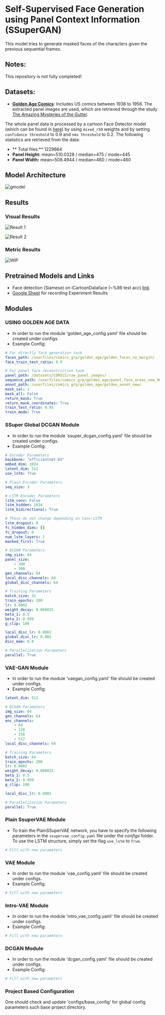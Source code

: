 # Self-Supervised Face Generation using Panel Context Information (SSuperGAN)

This model tries to generate masked faces of the characters given the previous sequential frames. 

## Notes:

This repository is not fully completed!

## Datasets:

- [**Golden Age Comics**](https://digitalcomicmuseum.com/): Includes US comics between 1938 to 1956. The extracted panel images are used, which are retrieved through the study [The Amazing Mysteries of the Gutter](https://arxiv.org/abs/1611.05118).

The whole panel data is processed by a cartoon Face Detector model (which can be found in [here](https://github.com/barisbatuhan/FaceDetector)) by using `mixed_r50` weights and by setting `confidence threshold` to 0.9 and `nms threshold` to 0.2. The following statistics are retrieved from the data:

- ** Total files:** 1229664
- **Panel Height:** mean=510.0328 / median=475 / mode=445
- **Panel Width:** mean=508.4944 / median=460 / mode=460

## Model Architecture

![gmodel](./images/readme_images/Model.PNG)

## Results

### Visual Results

![Result 1](./images/readme_images/res1.png)

![Result 2](./images/readme_images/res2.png)

### Metric Results

![WIP](./images/readme_images/Results.PNG)

## Pretrained Models and Links

- Face detection (Siamese) on iCartoonDataface (~%86 test acc) [link](https://drive.google.com/file/d/1ey896AyT-uqQ5YlHSp4880da40-Ju1pS/view?usp=sharing)
- [Google Sheet](https://docs.google.com/spreadsheets/d/1JPdPtDocE8LMN4v246cLKqqJB9qZQNbMOtdg1fHy8AI/edit?usp=sharing) for recording Experiment Results

## Modules

### USING GOLDEN AGE DATA

- In order to run the module 'golden_age_config.yaml' file should be created under configs.
- Example Config:

```yaml
# For directly face generation task
faces_path: /userfiles/comics_grp/golden_age/golden_faces_no_margin/
face_train_test_ratio: 0.9

# For panel face reconstruction task
panel_path: /datasets/COMICS/raw_panel_images/
sequence_path: /userfiles/comics_grp/golden_age/panel_face_areas_new_90.json
annot_path: /userfiles/comics_grp/golden_age/golden_annot_new/
mask_val: 1
mask_all: False
return_mask: True
return_mask_coordinates: True
train_test_ratio: 0.95
train_mode: True
```

### SSuper Global DCGAN Module

- In order to run the module 'ssuper_dcgan_config.yaml' file should be created under configs.
- Example Config:

```yaml
# Encoder Parameters
backbone: "efficientnet-b5"
embed_dim: 1024
latent_dim: 512
use_lstm: True

# Plain Encoder Parameters
seq_size: 3

# LSTM Encoder Parameters
lstm_conv: False
lstm_hidden: 1024
lstm_bidirectional: True

# These do not change depending on Conv-LSTM
lstm_dropout: 0
fc_hidden_dims: []
fc_dropout: 0
num_lstm_layers: 1
masked_first: True

# DCGAN Parameters
img_size: 64
panel_size:
    - 300
    - 300
gen_channels: 64
local_disc_channels: 64
global_disc_channels: 64

# Training Parameters
batch_size: 32
train_epochs: 200
lr: 0.0002
weight_decay: 0.000025
beta_1: 0.5
beta_2: 0.999
g_clip: 100

local_disc_lr: 0.0002
global_disc_lr: 0.005
disc_mom: 0.9

# Parallelization Parameters
parallel: True
```

### VAE-GAN Module

- In order to run the module 'vaegan_config.yaml' file should be created under configs.
- Example Config:

```yaml
latent_dim: 512

# DCGAN Parameters
img_size: 64
gen_channels: 64
enc_channels: 
    - 64
    - 128
    - 256
    - 512
local_disc_channels: 64

# Training Parameters
batch_size: 64
train_epochs: 200
lr: 0.0002
weight_decay: 0.000025
beta_1: 0.5
beta_2: 0.999
g_clip: 100

local_disc_lr: 0.0002

# Parallelization Parameters
parallel: True
```

### Plain SsuperVAE Module

- To train the PlainSSuperVAE network, you have to specify the following parameters in the `ssupervae_config.yaml` file under the *configs* folder. To use the LSTM structure, simply set the flag `use_lstm` to `True`.

```yaml
# Fill with new parameters
```

### VAE Module

- In order to run the module 'vae_config.yaml' file should be created under configs.
- Example Config:

```yaml
# Fill with new parameters
```

### Intro-VAE Module

- In order to run the module 'intro_vae_config.yaml' file should be created under configs.
- Example Config:

```yaml
# Fill with new parameters
```

### DCGAN Module

- In order to run the module 'dcgan_config.yaml' file should be created under configs.
- Example Config:

```yaml
# Fill with new parameters
```

### Project Based Configuration

One should check and update 'configs/base_config' for global config parameters such base project directory.
